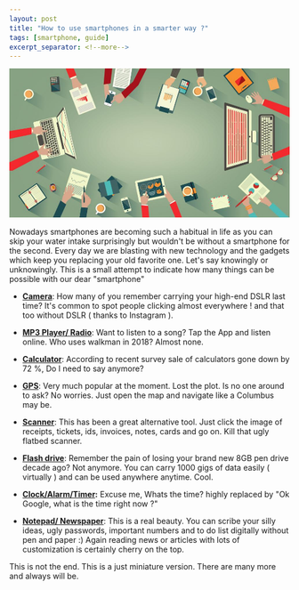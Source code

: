 ```yaml
---
layout: post
title: "How to use smartphones in a smarter way ?"
tags: [smartphone, guide]
excerpt_separator: <!--more-->
---
```


<img src="/assets/img/smartphonepost.jpg" alt="smartphone heading">

<html>
<head>
</head>
<body>
<p>Nowadays smartphones are becoming such a habitual in life as you can
skip your water intake surprisingly but wouldn't be without a
smartphone for the second. Every day we are blasting with new
technology and the gadgets which keep you replacing your old favorite
one. Let's say knowingly or unknowingly. This is a small attempt to
indicate how many things can be possible with our dear "smartphone"</p>
<ul> <!--more-->
<li><span style="font-weight: bold; text-decoration: underline;">Camera</span>:
How many of you remember carrying your high-end DSLR last
time? It's common to spot people clicking almost everywhere ! and that
too without DSLR ( thanks to Instagram ).&nbsp;</li>
</ul>
<ul>
<li><span style="font-weight: bold; text-decoration: underline;">MP3
Player/ Radio</span>: Want to listen to a song? Tap the App and
listen online. Who uses walkman in 2018? Almost none.</li>
</ul>
<ul>
<li><span style="font-weight: bold; text-decoration: underline;">Calculator</span>:
According to recent survey sale of calculators gone
down by 72 %, Do I need to say anymore?&nbsp;</li>
</ul>
<ul>
<li><span style="font-weight: bold; text-decoration: underline;">GPS</span>:
Very much popular at the moment. Lost the plot. Is no one
around to ask? No worries. Just open the map and navigate like a
Columbus may be.</li>
</ul>
<ul>
<li><span style="font-weight: bold; text-decoration: underline;">Scanner</span>:
This has been a great alternative tool. Just click the
image of receipts, tickets, ids, invoices, notes, cards and go on. Kill
that ugly flatbed scanner.&nbsp;</li>
</ul>
<ul>
<li><span style="font-weight: bold; text-decoration: underline;">Flash
drive</span>: Remember the pain of losing your brand new 8GB pen
drive decade ago? Not anymore. You can carry 1000 gigs of data easily (
virtually ) and can be used anywhere anytime. Cool.</li>
</ul>
<ul>
<li><span style="font-weight: bold; text-decoration: underline;">Clock/Alarm/Timer</span><span
style="font-weight: bold;">:</span> Excuse me, Whats the time? highly
replaced
by "Ok Google, what is the time right now ?"&nbsp;</li>
</ul>
<ul>
<li><span style="font-weight: bold; text-decoration: underline;">Notepad/
Newspaper</span>: This is a real beauty. You can scribe your
silly ideas, ugly passwords, important numbers and to do list digitally
without pen and paper :) Again reading news or articles with lots of
customization is certainly cherry on the top.</li>
</ul>
<p>This is not the end. This is a just miniature version. There are
many more and always will be.</p>
</body>
</html>
